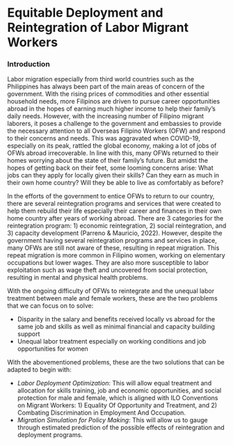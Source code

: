 # Equitable Deployment and Reintegration of Labor Migrant Workers

### Introduction

Labor migration especially from third world countries such as the Philippines has always been part of the main areas of concern of the government. With the rising prices of commodities and other essential household needs, more Filipinos are driven to pursue career opportunities abroad in the hopes of earning much higher income to help their family’s daily needs. However, with the increasing number of Filipino migrant laborers, it poses a challenge to the government and embassies to provide the necessary attention to all Overseas Filipino Workers (OFW) and respond to their concerns and needs. This was aggravated when COVID-19, especially on its peak, rattled the global economy, making a lot of jobs of OFWs abroad irrecoverable. In line with this, many OFWs returned to their homes worrying about the state of their family’s future. But amidst the hopes of getting back on their feet, some looming concerns arise: What jobs can they apply for locally given their skills? Can they earn as much in their own home country? Will they be able to live as comfortably as before?

In the efforts of the government to entice OFWs to return to our country, there are several reintegration programs and services that were created to help them rebuild their life especially their career and finances in their own home country after years of working abroad. There are 3 categories for the reintegration program: 1) economic reintegration, 2) social reintegration, and 3) capacity development (Parreno & Mauricio, 2022). However, despite the government having several reintegration programs and services in place, many OFWs are still not aware of these, resulting in repeat migration. This repeat migration is more common in Filipino women, working on elementary occupations but lower wages. They are also more susceptible to labor exploitation such as wage theft and uncovered from social protection, resulting in mental and physical health problems.

With the ongoing difficulty of OFWs to reintegrate and the unequal labor treatment between male and female workers, these are the two problems that we can focus on to solve:

  - Disparity in the salary and benefits received locally vs abroad for the same job and skills as well as minimal financial and capacity building support
  - Unequal labor treatment especially on working conditions and job opportunities for women

With the abovementioned problems, these are the two solutions that can be adapted to begin with:

  - *Labor Deployment Optimization*: This will allow equal treatment and allocation for skills training, job and economic opportunities, and social protection for male and female, which is aligned with ILO Conventions on Migrant Workers: 1) Equality Of Opportunity and Treatment, and 2) Combating Discrimination in Employment And Occupation.
  - *Migration Simulation for Policy Making*: This will allow us to gauge through estimated prediction of the possible effects of reintegration and deployment programs.
